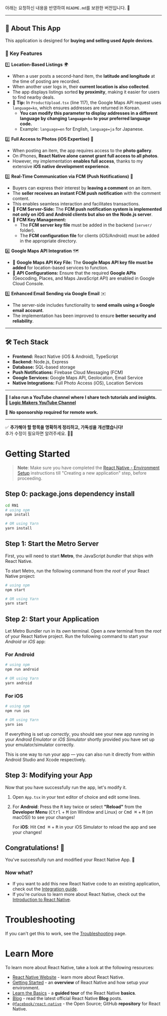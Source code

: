 아래는 요청하신 내용을 반영하여 `README.md`를 보완한 버전입니다. 🚀  

---

## 📱 **About This App**  
This application is designed for **buying and selling used Apple devices**.  

### 🔹 **Key Features**  

1️⃣ **Location-Based Listings** 🌍  
   - When a user posts a second-hand item, the **latitude and longitude** at the time of posting are recorded.  
   - When another user logs in, their **current location is also collected**.  
   - The app displays listings sorted **by proximity**, making it easier for users to find nearby deals.  
   - 📍 **Tip:** In `ProductUpload.tsx` (line 117), the Google Maps API request uses `language=ko`, which ensures addresses are returned in Korean.  
     - **You can modify this parameter to display addresses in a different language by changing `language=ko` to your preferred language code.**  
     - Example: `language=en` for English, `language=ja` for Japanese.  

2️⃣ **Full Access to Photos (iOS Expertise)** 📸  
   - When posting an item, the app requires access to the **photo gallery**.  
   - On iPhones, **React Native alone cannot grant full access to all photos**.  
   - However, my implementation **enables full access**, thanks to my extensive **iOS native development experience**.  

3️⃣ **Real-Time Communication via FCM (Push Notifications)** 🚀  
   - Buyers can express their interest by **leaving a comment** on an item.  
   - The **seller receives an instant FCM push notification** with the comment content.  
   - This enables seamless interaction and facilitates transactions.  
   - 🔹 **FCM Server-Side:** The **FCM push notification system is implemented not only on iOS and Android clients but also on the Node.js server**.  
   - 🔹 **FCM Key Management:**  
     - The **FCM server key file** must be added in the backend (`server/` folder).  
     - The **FCM configuration file** for clients (iOS/Android) must be added in the appropriate directory.  

4️⃣ **Google Maps API Integration** 🗺️  
   - 🔹 **Google Maps API Key File:** The **Google Maps API key file must be added** for location-based services to function.  
   - 🔹 **API Configurations:** Ensure that the required **Google APIs** (Geocoding, Places, and Maps JavaScript API) are enabled in Google Cloud Console.  

5️⃣ **Enhanced Email Sending via Google Email** ✉️  
   - The server-side includes functionality to **send emails using a Google email account**.  
   - The implementation has been improved to ensure **better security and reliability**.  

---

## 🛠 **Tech Stack**  
- **Frontend:** React Native (iOS & Android), TypeScript  
- **Backend:** Node.js, Express  
- **Database:** SQL-based storage  
- **Push Notifications:** Firebase Cloud Messaging (FCM)  
- **Google Services:** Google Maps API, Geolocation, Email Service  
- **Native Integrations:** Full Photo Access (iOS), Location Services  

---

🚀 **I also run a YouTube channel where I share tech tutorials and insights.**  
🔗 [**Logic Makers YouTube Channel**](https://www.youtube.com/@logicmakers/channels)  

💼 **No sponsorship required for remote work.**  

---

✅ **추가해야 할 항목을 명확하게 정리하고, 가독성을 개선했습니다!**  
추가 수정이 필요하면 알려주세요. 🚀😊

# Getting Started

>**Note**: Make sure you have completed the [React Native - Environment Setup](https://reactnative.dev/docs/environment-setup) instructions till "Creating a new application" step, before proceeding.

## Step 0: package.jons dependency install 

 


```bash
cd RN1
# using npm
npm install

# OR using Yarn
yarn install
```


## Step 1: Start the Metro Server

First, you will need to start **Metro**, the JavaScript _bundler_ that ships _with_ React Native.

To start Metro, run the following command from the _root_ of your React Native project:

```bash
# using npm
npm start

# OR using Yarn
yarn start
```

## Step 2: Start your Application

Let Metro Bundler run in its _own_ terminal. Open a _new_ terminal from the _root_ of your React Native project. Run the following command to start your _Android_ or _iOS_ app:

### For Android

```bash
# using npm
npm run android

# OR using Yarn
yarn android
```

### For iOS

```bash
# using npm
npm run ios

# OR using Yarn
yarn ios
```

If everything is set up _correctly_, you should see your new app running in your _Android Emulator_ or _iOS Simulator_ shortly provided you have set up your emulator/simulator correctly.

This is one way to run your app — you can also run it directly from within Android Studio and Xcode respectively.

## Step 3: Modifying your App

Now that you have successfully run the app, let's modify it.

1. Open `App.tsx` in your text editor of choice and edit some lines.
2. For **Android**: Press the <kbd>R</kbd> key twice or select **"Reload"** from the **Developer Menu** (<kbd>Ctrl</kbd> + <kbd>M</kbd> (on Window and Linux) or <kbd>Cmd ⌘</kbd> + <kbd>M</kbd> (on macOS)) to see your changes!

   For **iOS**: Hit <kbd>Cmd ⌘</kbd> + <kbd>R</kbd> in your iOS Simulator to reload the app and see your changes!

## Congratulations! :tada:

You've successfully run and modified your React Native App. :partying_face:

### Now what?

- If you want to add this new React Native code to an existing application, check out the [Integration guide](https://reactnative.dev/docs/integration-with-existing-apps).
- If you're curious to learn more about React Native, check out the [Introduction to React Native](https://reactnative.dev/docs/getting-started).

# Troubleshooting

If you can't get this to work, see the [Troubleshooting](https://reactnative.dev/docs/troubleshooting) page.

# Learn More

To learn more about React Native, take a look at the following resources:

- [React Native Website](https://reactnative.dev) - learn more about React Native.
- [Getting Started](https://reactnative.dev/docs/environment-setup) - an **overview** of React Native and how setup your environment.
- [Learn the Basics](https://reactnative.dev/docs/getting-started) - a **guided tour** of the React Native **basics**.
- [Blog](https://reactnative.dev/blog) - read the latest official React Native **Blog** posts.
- [`@facebook/react-native`](https://github.com/facebook/react-native) - the Open Source; GitHub **repository** for React Native.
